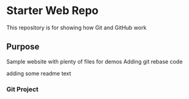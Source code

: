 # Starter Web Repo

This repository is for showing how Git and GitHub work

## Purpose

Sample website with plenty of files for demos
Adding git rebase code

adding some readme text

### Git Project

